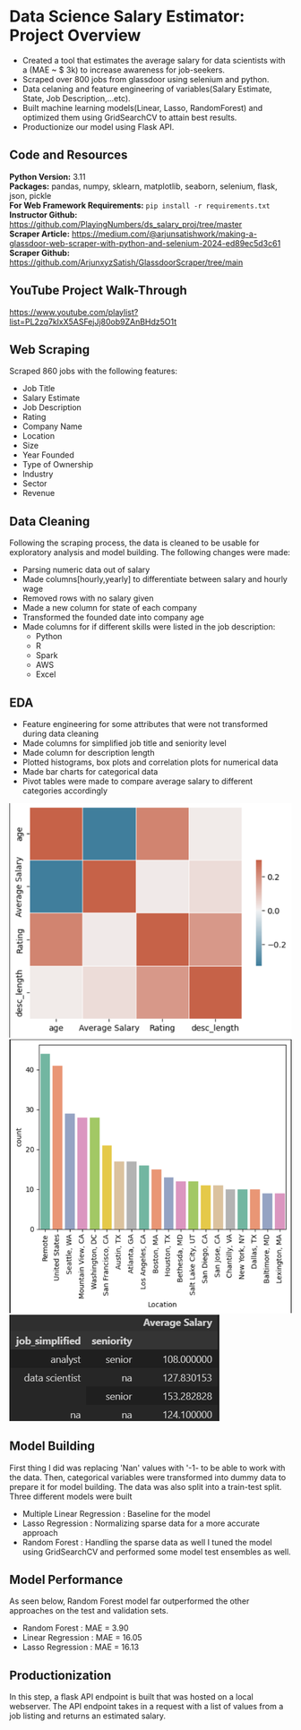 # Data Science Salary Estimator: Project Overview
* Created a tool that estimates the average salary for data scientists with a (MAE ~ $ 3k) to increase awareness for job-seekers.
* Scraped over 800 jobs from glassdoor using selenium and python.
* Data celaning and feature engineering of variables(Salary Estimate, State, Job Description,...etc).
* Built machine learning models(Linear, Lasso, RandomForest) and optimized them using GridSearchCV to attain best results.
* Productionize our model using Flask API.

## Code and Resources
**Python Version:** 3.11                                                                                                                                                                                                                         
**Packages:** pandas, numpy, sklearn, matplotlib, seaborn, selenium, flask, json, pickle                                                                                                                                                         
**For Web Framework Requirements:** ```pip install -r requirements.txt```                                                                                                                                                                        
**Instructor Github:** https://github.com/PlayingNumbers/ds_salary_proj/tree/master                                                                                                                                                             
**Scraper Article:** https://medium.com/@arjunsatishwork/making-a-glassdoor-web-scraper-with-python-and-selenium-2024-ed89ec5d3c61                                                                                                               
**Scraper Github:** https://github.com/ArjunxyzSatish/GlassdoorScraper/tree/main

## YouTube Project Walk-Through
https://www.youtube.com/playlist?list=PL2zq7klxX5ASFejJj80ob9ZAnBHdz5O1t                                                                                                                                                                 

## Web Scraping
Scraped 860 jobs with the following features:
* Job Title
* Salary Estimate
* Job Description
* Rating
* Company Name
* Location
* Size
* Year Founded
* Type of Ownership
* Industry
* Sector
* Revenue

## Data Cleaning
Following the scraping process, the data is cleaned to be usable for exploratory analysis and model building. The following changes were made:
* Parsing numeric data out of salary
* Made columns[hourly,yearly] to differentiate between salary and hourly wage
* Removed rows with no salary given
* Made a new column for state of each company
* Transformed the founded date into company age
* Made columns for if different skills were listed in the job description:
   * Python
   * R
   * Spark
   * AWS
   * Excel

## EDA
* Feature engineering for some attributes that were not transformed during data cleaning
 * Made columns for simplified job title and seniority level
 * Made column for description length
* Plotted histograms, box plots and correlation plots for numerical data
* Made bar charts for categorical data
* Pivot tables were made to compare average salary to different categories accordingly

![alt text](https://github.com/amrshadyy/ds_salary_project/blob/master/Correlation_Plot.png)
![alt text](https://github.com/amrshadyy/ds_salary_project/blob/master/BarChart.png)
![alt text](https://github.com/amrshadyy/ds_salary_project/blob/master/Pivot_Table.png)

## Model Building
First thing I did was replacing 'Nan' values with '-1- to be able to work with the data. Then, categorical variables were transformed into dummy data to prepare it for model building. The data was also split into a train-test split.
Three different models were built 
* Multiple Linear Regression : Baseline for the model
* Lasso Regression : Normalizing sparse data for a more accurate approach
* Random Forest : Handling the sparse data as well
I tuned the model using GridSearchCV and performed some model test ensembles as well.

## Model Performance
As seen below, Random Forest model far outperformed the other approaches on the test and validation sets.
* Random Forest : MAE = 3.90
* Linear Regression : MAE = 16.05
* Lasso Regression : MAE = 16.13

## Productionization
In this step, a flask API endpoint is built that was hosted on a local webserver. The API endpoint takes in a request with a list of values from a job listing and returns an estimated salary.

 






